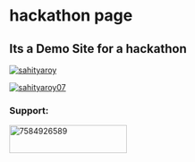 # hackathon page
## Its a Demo Site for a hackathon
<p align="left"> <a href="https://github.com/ryo-ma/github-profile-trophy"><img src="https://github-profile-trophy.vercel.app/?username=sahityaroy" alt="sahityaroy" /></a> </p>

<p align="left"> <a href="https://twitter.com/sahityaroy07" target="blank"><img src="https://img.shields.io/twitter/follow/sahityaroy07?logo=twitter&style=for-the-badge" alt="sahityaroy07" /></a> </p>
<h3 align="left">Support:</h3>
<p><a href="https://www.buymeacoffee.com/7584926589"> <img align="left" src="https://cdn.buymeacoffee.com/buttons/v2/default-yellow.png" height="50" width="210" alt="7584926589" /></a></p><br><br>
